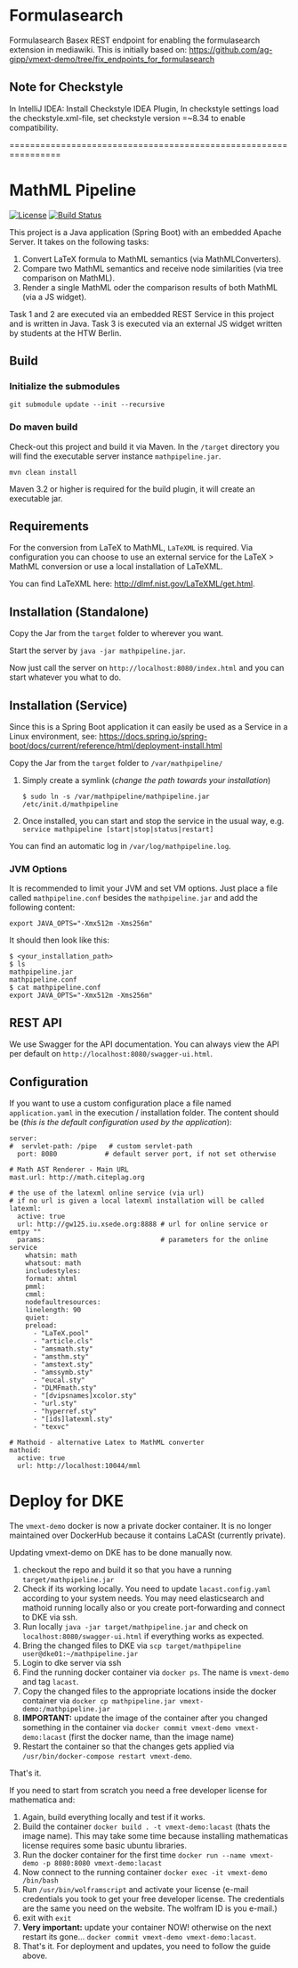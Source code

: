 # Formulasearch 

Formulasearch Basex REST endpoint for enabling the formulasearch extension in mediawiki.
This is initially based on: https://github.com/ag-gipp/vmext-demo/tree/fix_endpoints_for_formulasearch

## Note for Checkstyle 
In IntelliJ IDEA: Install Checkstyle IDEA Plugin, In checkstyle settings load the checkstyle.xml-file, 
set checkstyle version =~8.34 to enable compatibility.

================================================================

MathML Pipeline
================

[![License](http://img.shields.io/:license-apache-blue.svg)](http://www.apache.org/licenses/LICENSE-2.0.html)
[![Build Status](https://travis-ci.org/ag-gipp/vmext-demo.svg?branch=master)](https://travis-ci.org/ag-gipp/vmext-demo)


This project is a Java application (Spring Boot) with an embedded Apache Server.
It takes on the following tasks:

1. Convert LaTeX formula to MathML semantics (via MathMLConverters).
2. Compare two MathML semantics and receive node similarities (via tree comparison on MathML).
3. Render a single MathML oder the comparison results of both MathML (via a JS widget).

Task 1 and 2 are executed via an embedded REST Service in this project and is written in Java.
Task 3 is executed via an external JS widget written by students at the HTW Berlin.

## Build ##

### Initialize the submodules ###
`git submodule update --init --recursive`

### Do maven build ###
Check-out this project and build it via Maven. In the `/target` directory you will 
find the executable server instance `mathpipeline.jar`.

`mvn clean install`

Maven 3.2 or higher is required for the build plugin, it will create an executable jar.

## Requirements ##

For the conversion from LaTeX to MathML, `LaTeXML` is required. Via configuration you can choose
to use an external service for the LaTeX &gt; MathML conversion or use a
local installation of LaTeXML.

You can find LaTeXML here: http://dlmf.nist.gov/LaTeXML/get.html.

## Installation (Standalone) ##

Copy the Jar from the `target` folder to wherever you want. 

Start the server by `java -jar mathpipeline.jar`.
   
Now just call the server on `http://localhost:8080/index.html` and 
you can start whatever you what to do.

## Installation (Service) ##

Since this is a Spring Boot application it can easily be used as a 
Service in a Linux environment, see: 
https://docs.spring.io/spring-boot/docs/current/reference/html/deployment-install.html

Copy the Jar from the `target` folder to `/var/mathpipeline/`

1. Simply create a symlink (_change the path towards your installation_)

    `$ sudo ln -s /var/mathpipeline/mathpipeline.jar /etc/init.d/mathpipeline`
    
2. Once installed, you can start and stop the service in the usual way,
 e.g. `service mathpipeline [start|stop|status|restart]`

You can find an automatic log in `/var/log/mathpipeline.log`.

### JVM Options ###

It is recommended to limit your JVM and set VM options. Just place a file
called `mathpipeline.conf` besides the `mathpipeline.jar` and add the following content:

    export JAVA_OPTS="-Xmx512m -Xms256m"

It should then look like this:

    $ <your_installation_path>    
    $ ls
    mathpipeline.jar
    mathpipeline.conf
    $ cat mathpipeline.conf
    export JAVA_OPTS="-Xmx512m -Xms256m"

## REST API ##

We use Swagger for the API documentation. You can always view the API per 
default on `http://localhost:8080/swagger-ui.html`.

## Configuration ##

If you want to use a custom configuration place a file named `application.yaml` 
in the execution / installation folder. The content should be (_this is the default configuration used by the application_):

    server:
    #  servlet-path: /pipe   # custom servlet-path
      port: 8080            # default server port, if not set otherwise
    
    # Math AST Renderer - Main URL
    mast.url: http://math.citeplag.org
    
    # the use of the latexml online service (via url)
    # if no url is given a local latexml installation will be called
    latexml:
      active: true
      url: http://gw125.iu.xsede.org:8888 # url for online service or emtpy ""
      params:                             # parameters for the online service
        whatsin: math
        whatsout: math
        includestyles:
        format: xhtml
        pmml:
        cmml:
        nodefaultresources:
        linelength: 90
        quiet:
        preload:
          - "LaTeX.pool"
          - "article.cls"
          - "amsmath.sty"
          - "amsthm.sty"
          - "amstext.sty"
          - "amssymb.sty"
          - "eucal.sty"
          - "DLMFmath.sty"
          - "[dvipsnames]xcolor.sty"
          - "url.sty"
          - "hyperref.sty"
          - "[ids]latexml.sty"
          - "texvc"

    # Mathoid - alternative Latex to MathML converter
    mathoid:
      active: true
      url: http://localhost:10044/mml
      
# Deploy for DKE

The `vmext-demo` docker is now a private docker container. It is no 
longer maintained over DockerHub because it contains LaCASt (currently private).

Updating vmext-demo on DKE has to be done manually now. 

1. checkout the repo and build it so that you have a running `target/mathpipeline.jar`
2. Check if its working locally. You need to update `lacast.config.yaml` according to your system needs.
You may need elasticsearch and mathoid running locally also or you create port-forwarding and connect to DKE via ssh.
3. Run locally `java -jar target/mathpipeline.jar` and check on `localhost:8080/swagger-ui.html`
if everything works as expected.
4. Bring the changed files to DKE via `scp target/mathpipeline user@dke01:~/mathpipeline.jar`
5. Login to dke server via ssh
6. Find the running docker container via `docker ps`. The name is `vmext-demo` and tag `lacast`.
7. Copy the changed files to the appropriate locations inside the docker container via
`docker cp mathpipeline.jar vmext-demo:/mathpipeline.jar`
8. **IMPORTANT:** update the image of the container after you changed something in the container via 
`docker commit vmext-demo vmext-demo:lacast` (first the docker name, than the image name)
9. Restart the container so that the changes gets applied via
`/usr/bin/docker-compose restart vmext-demo`. 

That's it.

If you need to start from scratch you need a free developer license for mathematica and:
1. Again, build everything locally and test if it works.
2. Build the container `docker build . -t vmext-demo:lacast` (thats the image name). This may take some
time because installing mathematicas license requires some basic ubuntu libraries.
3. Run the docker container for the first time `docker run --name vmext-demo -p 8080:8080 vmext-demo:lacast`
4. Now connect to the running container `docker exec -it vmext-demo /bin/bash`
5. Run `/usr/bin/wolframscript` and activate your license (e-mail credentials you took to get your free developer license. 
The credentials are the same you need on the website. The wolfram ID is you e-mail.)
6. exit with `exit`
7. **Very important:** update your container NOW! otherwise on the next restart its gone...
`docker commit vmext-demo vmext-demo:lacast`.
8. That's it. For deployment and updates, you need to follow the guide above.
